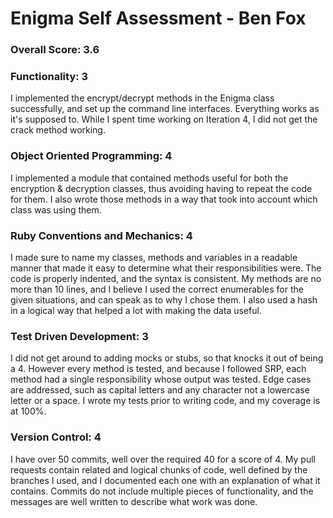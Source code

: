 # Enigma Self Assessment - Ben Fox

### Overall Score: 3.6

### Functionality: 3

I implemented the encrypt/decrypt methods in the Enigma class successfully, and set up the command line interfaces. Everything works as it's supposed to. While I spent time working on Iteration 4, I did not get the crack method working.

### Object Oriented Programming: 4

I implemented a module that contained methods useful for both the encryption & decryption classes, thus avoiding having to repeat the code for them. I also wrote those methods in a way that took into account which class was using them.

### Ruby Conventions and Mechanics: 4

I made sure to name my classes, methods and variables in a readable manner that made it easy to determine what their responsibilities were. The code is properly indented, and the syntax is consistent. My methods are no more than 10 lines, and I believe I used the correct enumerables for the given situations, and can speak as to why I chose them. I also used a hash in a logical way that helped a lot with making the data useful.

### Test Driven Development: 3

I did not get around to adding mocks or stubs, so that knocks it out of being a 4. However every method is tested, and because I followed SRP, each method had a single responsibility whose output was tested. Edge cases are addressed, such as capital letters and any character not a lowercase letter or a space. I wrote my tests prior to writing code, and my coverage is at 100%.

### Version Control: 4

I have over 50 commits, well over the required 40 for a score of 4. My pull requests contain related and logical chunks of code, well defined by the branches I used, and I documented each one with an explanation of what it contains. Commits do not include multiple pieces of functionality, and the messages are well written to describe what work was done.

